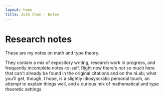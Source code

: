 ```yaml
---
layout: home
title: Josh Chen - Notes
---
```


# Research notes

These are my notes on math and type theory.

They contain a mix of expository writing, research work in progress, and frequently incomplete notes-to-self.
Right now there's not so much here that can't already be found in the original citations and on the nLab; what you'll get, though, I hope, is a slightly idiosyncratic personal touch, an attempt to explain things well, and a curious mix of mathematical and type theoretic settings.
